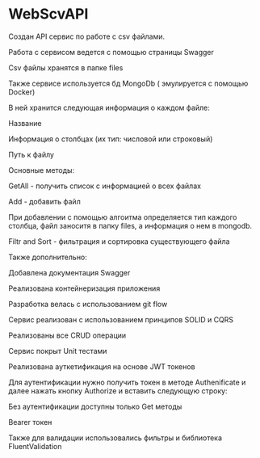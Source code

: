 # WebScvAPI
Создан API сервис по работе с csv файлами.

Работа с сервисом ведется с помощью страницы Swagger

Csv файлы хранятся в папке files

Также сервисе используется бд MongoDb ( эмулируется с помощью Docker)

В ней хранится следующая информация о каждом файле:

Название

Информация о столбцах (их тип: числовой или строковый)

Путь к файлу

Основные методы:

GetAll - получить список с информацией о всех файлах

Add - добавить файл

При добавлении с помощью алгоитма определяется тип каждого столбца, файл заноситя в папку files, а информация о нем в mongodb.

Filtr and Sort - фильтрация и сортировка существующего файла

Также дополнительно:

Добавлена документация Swagger

Реализована контейнеризация приложения

Разработка велась с использованием git flow

Сервис реализован с использованием принципов SOLID и CQRS

Реализованы все CRUD операции

Сервис покрыт Unit тестами

Реализована ауткетификация на основе JWT токенов

Для аутентификации нужно получить токен в методе Authenificate и далее нажать кнопку Authorize и вставить следующую строку:

Без аутентификации доступны только Get методы

Bearer токен

Также для валидации использовались фильтры и библиотека FluentValidation

